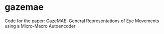 # gazemae
Code for the paper: GazeMAE: General Representations of Eye Movements using a Micro-Macro Autoencoder
